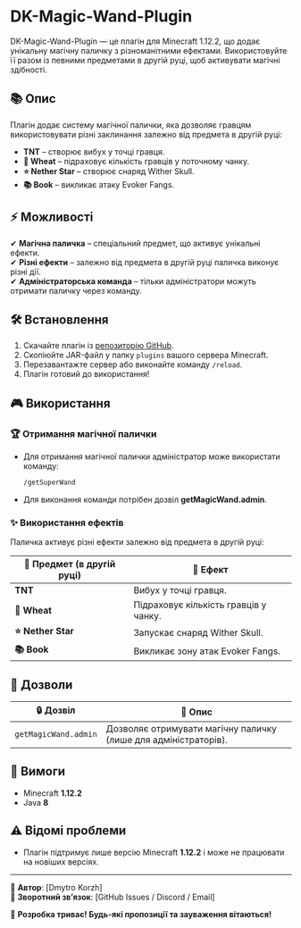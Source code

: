 # DK-Magic-Wand-Plugin  

DK-Magic-Wand-Plugin — це плагін для Minecraft 1.12.2, що додає унікальну магічну паличку з різноманітними ефектами. Використовуйте її разом із певними предметами в другій руці, щоб активувати магічні здібності.  

## 📚 Опис  

Плагін додає систему магічної палички, яка дозволяє гравцям використовувати різні заклинання залежно від предмета в другій руці:  

- **TNT** – створює вибух у точці гравця.  
- **🌾 Wheat** – підраховує кількість гравців у поточному чанку.  
- **⭐ Nether Star** – створює снаряд Wither Skull.  
- **📚 Book** – викликає атаку Evoker Fangs.  

## ⚡ Можливості  

✔ **Магічна паличка** – спеціальний предмет, що активує унікальні ефекти.  
✔ **Різні ефекти** – залежно від предмета в другій руці паличка виконує різні дії.  
✔ **Адміністраторська команда** – тільки адміністратори можуть отримати паличку через команду.  

## 🛠 Встановлення  

1. Скачайте плагін із [репозиторію GitHub](посилання_на_репозиторій).  
2. Скопіюйте JAR-файл у папку `plugins` вашого сервера Minecraft.  
3. Перезавантажте сервер або виконайте команду `/reload`.  
4. Плагін готовий до використання!  

## 🎮 Використання  

### 🏆 Отримання магічної палички  

- Для отримання магічної палички адміністратор може використати команду:  
  ```bash
  /getSuperWand
  ```  
- Для виконання команди потрібен дозвіл **getMagicWand.admin**.  

### ✨ Використання ефектів  

Паличка активує різні ефекти залежно від предмета в другій руці:  

| 🎢 Предмет (в другій руці) | 🎉 Ефект |
|-----------------|--------------------------------|
| **TNT**        | Вибух у точці гравця.         |
| **🌾 Wheat**      | Підраховує кількість гравців у чанку. |
| **⭐ Nether Star** | Запускає снаряд Wither Skull. |
| **📚 Book**       | Викликає зону атак Evoker Fangs. |

## 🔑 Дозволи  

| 🔒 Дозвіл | 📌 Опис |
|-----------|--------|
| `getMagicWand.admin` | Дозволяє отримувати магічну паличку (лише для адміністраторів). |

## 🔧 Вимоги  

- Minecraft **1.12.2**  
- Java **8**  

## ⚠ Відомі проблеми  

- Плагін підтримує лише версію Minecraft **1.12.2** і може не працювати на новіших версіях.  

---

📌 **Автор**: [Dmytro Korzh]  
📩 **Зворотний зв’язок**: [GitHub Issues / Discord / Email]  

🚀 **Розробка триває! Будь-які пропозиції та зауваження вітаються!**

